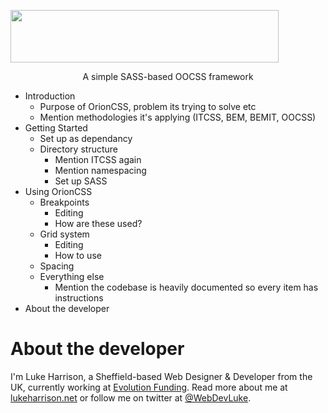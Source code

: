<p>
	 <img height="84" width="429" src="https://cdn.rawgit.com/WebDevLuke/OrionCSS/master/misc/orion-logo.svg">
	<p align="center">A simple SASS-based OOCSS framework</p>
</p>

- Introduction
	- Purpose of OrionCSS, problem its trying to solve etc
	- Mention methodologies it's applying (ITCSS, BEM, BEMIT, OOCSS)
- Getting Started
	- Set up as dependancy
	- Directory structure
		- Mention ITCSS again
		- Mention namespacing
		- Set up SASS
- Using OrionCSS
	- Breakpoints
		- Editing
		- How are these used?
	- Grid system
		- Editing
		- How to use
	- Spacing
	- Everything else
		- Mention the codebase is heavily documented so every item has instructions
- About the developer


# About the developer
I'm Luke Harrison, a Sheffield-based Web Designer &amp; Developer from the UK, currently working at [Evolution Funding](https://github.com/EvolutionFunding). Read more about me at [lukeharrison.net](http://www.lukeharrison.net) or follow me on twitter at [@WebDevLuke](https://twitter.com/WebDevLuke).